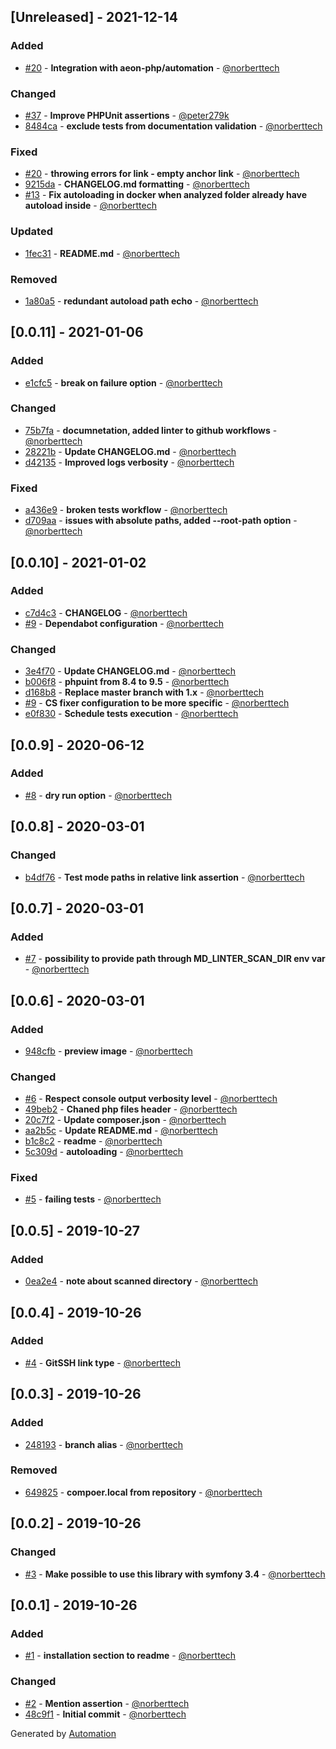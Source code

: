 ## [Unreleased] - 2021-12-14

### Added
- [#20](https://github.com/norberttech/md-link-linter/pull/20) - **Integration with aeon-php/automation** - [@norberttech](https://github.com/norberttech)

### Changed
- [#37](https://github.com/norberttech/md-link-linter/pull/37) - **Improve PHPUnit assertions** - [@peter279k](https://github.com/peter279k)
- [8484ca](https://github.com/norberttech/md-link-linter/commit/8484ca3446ee2908c5160f0f7db46eee760c91d7) - **exclude tests from documentation validation** - [@norberttech](https://github.com/norberttech)

### Fixed
- [#20](https://github.com/norberttech/md-link-linter/pull/20) - **throwing errors for link - empty anchor link** - [@norberttech](https://github.com/norberttech)
- [9215da](https://github.com/norberttech/md-link-linter/commit/9215da53d7f1cac228a135593a8884de00a9621e) - **CHANGELOG.md formatting** - [@norberttech](https://github.com/norberttech)
- [#13](https://github.com/norberttech/md-link-linter/pull/13) - **Fix autoloading in docker when analyzed folder already have autoload inside** - [@norberttech](https://github.com/norberttech)

### Updated
- [1fec31](https://github.com/norberttech/md-link-linter/commit/1fec31cb06b2705af54b4b1b90f6e0a0c06713c9) - **README.md** - [@norberttech](https://github.com/norberttech)

### Removed
- [1a80a5](https://github.com/norberttech/md-link-linter/commit/1a80a5cb88b6f63a70b22eb30cf333149b29d3ff) - **redundant autoload path echo** - [@norberttech](https://github.com/norberttech)

## [0.0.11] - 2021-01-06

### Added
- [e1cfc5](https://github.com/norberttech/md-link-linter/commit/e1cfc546180427b8c026b75f81b9369fde911923) - **break on failure option** - [@norberttech](https://github.com/norberttech)

### Changed
- [75b7fa](https://github.com/norberttech/md-link-linter/commit/75b7fab233a300d0e5d22ca41b3e4e9a406c57f8) - **documnetation, added linter to github workflows** - [@norberttech](https://github.com/norberttech)
- [28221b](https://github.com/norberttech/md-link-linter/commit/28221ba1bd243c8d3aacf622d1894cf575e22a13) - **Update CHANGELOG.md** - [@norberttech](https://github.com/norberttech)
- [d42135](https://github.com/norberttech/md-link-linter/commit/d42135bdd818023f820b8e8aea16865f257551a0) - **Improved logs verbosity** - [@norberttech](https://github.com/norberttech)

### Fixed
- [a436e9](https://github.com/norberttech/md-link-linter/commit/a436e94e4d7c3de564b72dafff605e263eee160e) - **broken tests workflow** - [@norberttech](https://github.com/norberttech)
- [d709aa](https://github.com/norberttech/md-link-linter/commit/d709aaa8f914bc5b756e5852e80325907994ceb9) - **issues with absolute paths, added --root-path option** - [@norberttech](https://github.com/norberttech)

## [0.0.10] - 2021-01-02

### Added
- [c7d4c3](https://github.com/norberttech/md-link-linter/commit/c7d4c370a48f98a05a29a382027ac5312354be68) - **CHANGELOG** - [@norberttech](https://github.com/norberttech)
- [#9](https://github.com/norberttech/md-link-linter/pull/9) - **Dependabot configuration** - [@norberttech](https://github.com/norberttech)

### Changed
- [3e4f70](https://github.com/norberttech/md-link-linter/commit/3e4f703796e2c0b8f7b5c67dc98aa97bde3c8aba) - **Update CHANGELOG.md** - [@norberttech](https://github.com/norberttech)
- [b006f8](https://github.com/norberttech/md-link-linter/commit/b006f8c9948c46c4ea691a945301a5093e04d64a) - **phpuint from 8.4 to 9.5** - [@norberttech](https://github.com/norberttech)
- [d168b8](https://github.com/norberttech/md-link-linter/commit/d168b84ae43df1dae9064091dc72aff911e9a32d) - **Replace master branch with 1.x** - [@norberttech](https://github.com/norberttech)
- [#9](https://github.com/norberttech/md-link-linter/pull/9) - **CS fixer configuration to be more specific** - [@norberttech](https://github.com/norberttech)
- [e0f830](https://github.com/norberttech/md-link-linter/commit/e0f83006b8385cb30e32c61ce85bcb4e8cd5c54f) - **Schedule tests execution** - [@norberttech](https://github.com/norberttech)

## [0.0.9] - 2020-06-12

### Added
- [#8](https://github.com/norberttech/md-link-linter/pull/8) - **dry run option** - [@norberttech](https://github.com/norberttech)

## [0.0.8] - 2020-03-01

### Changed
- [b4df76](https://github.com/norberttech/md-link-linter/commit/b4df76acaf9502f9588c72e52e3a4adc1865bed8) - **Test mode paths in relative link assertion** - [@norberttech](https://github.com/norberttech)

## [0.0.7] - 2020-03-01

### Added
- [#7](https://github.com/norberttech/md-link-linter/pull/7) - **possibility to provide path through MD_LINTER_SCAN_DIR env var** - [@norberttech](https://github.com/norberttech)

## [0.0.6] - 2020-03-01

### Added
- [948cfb](https://github.com/norberttech/md-link-linter/commit/948cfb3e3c7fd0ea2aae1779b1db76d52ea58c48) - **preview image** - [@norberttech](https://github.com/norberttech)

### Changed
- [#6](https://github.com/norberttech/md-link-linter/pull/6) - **Respect console output verbosity level** - [@norberttech](https://github.com/norberttech)
- [49beb2](https://github.com/norberttech/md-link-linter/commit/49beb2eef24abc973bbc521a6eb171cc62dab7d0) - **Chaned php files header** - [@norberttech](https://github.com/norberttech)
- [20c7f2](https://github.com/norberttech/md-link-linter/commit/20c7f239f6c06c23a170b75408967973ad38e317) - **Update composer.json** - [@norberttech](https://github.com/norberttech)
- [aa2b5c](https://github.com/norberttech/md-link-linter/commit/aa2b5c47539faf7a7e059734249e0be11f5ed240) - **Update README.md** - [@norberttech](https://github.com/norberttech)
- [b1c8c2](https://github.com/norberttech/md-link-linter/commit/b1c8c2f4a054f18156b6e9ea56fb2990593db752) - **readme** - [@norberttech](https://github.com/norberttech)
- [5c309d](https://github.com/norberttech/md-link-linter/commit/5c309d97f56682550b0cdbbae425c04c50d4854f) - **autoloading** - [@norberttech](https://github.com/norberttech)

### Fixed
- [#5](https://github.com/norberttech/md-link-linter/pull/5) - **failing tests** - [@norberttech](https://github.com/norberttech)

## [0.0.5] - 2019-10-27

### Added
- [0ea2e4](https://github.com/norberttech/md-link-linter/commit/0ea2e440c892c671500e32a01ff9ff6592ac9bc2) - **note about scanned directory** - [@norberttech](https://github.com/norberttech)

## [0.0.4] - 2019-10-26

### Added
- [#4](https://github.com/norberttech/md-link-linter/pull/4) - **GitSSH link type** - [@norberttech](https://github.com/norberttech)

## [0.0.3] - 2019-10-26

### Added
- [248193](https://github.com/norberttech/md-link-linter/commit/248193daa3a091b6acf339b148f0da4230cf551f) - **branch alias** - [@norberttech](https://github.com/norberttech)

### Removed
- [649825](https://github.com/norberttech/md-link-linter/commit/64982592c0da0385f80a1cff306133ecba156086) - **compoer.local from repository** - [@norberttech](https://github.com/norberttech)

## [0.0.2] - 2019-10-26

### Changed
- [#3](https://github.com/norberttech/md-link-linter/pull/3) - **Make possible to use this library with symfony 3.4** - [@norberttech](https://github.com/norberttech)

## [0.0.1] - 2019-10-26

### Added
- [#1](https://github.com/norberttech/md-link-linter/pull/1) - **installation section to readme** - [@norberttech](https://github.com/norberttech)

### Changed
- [#2](https://github.com/norberttech/md-link-linter/pull/2) - **Mention assertion** - [@norberttech](https://github.com/norberttech)
- [48c9f1](https://github.com/norberttech/md-link-linter/commit/48c9f18d1c385c6b3af3e8011bf956be367808f3) - **Initial commit** - [@norberttech](https://github.com/norberttech)

Generated by [Automation](https://github.com/aeon-php/automation)